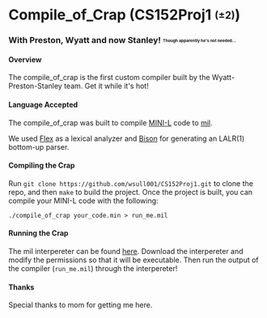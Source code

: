# Compile\_of\_Crap (CS152Proj1 <sub><sup>(±2)</sub></sup>)
### With Preston, Wyatt and now Stanley! <sub><sup><sub><sup> Though apparently he's not needed... </sub></sup></sub></sup>

#### Overview

The compile\_of\_crap is the first custom compiler built by the 
Wyatt-Preston-Stanley team. Get it while it's hot!

#### Language Accepted

The compile\_of\_crap was built to compile 
[MINI-L](http://www.cs.ucr.edu/~gupta/teaching/152-17/Project-Phase-I/mini_l.html) 
code to [mil](http://www.cs.ucr.edu/~gupta/teaching/152-17/Project-Phase-III/code_output_format.html).

We used [Flex](http://alumni.cs.ucr.edu/~lgao/teaching/flex.html)
 as a lexical analyzer and [Bison](http://alumni.cs.ucr.edu/~lgao/teaching/bison.html)
 for generating an LALR(1) bottom-up parser.

#### Compiling the Crap

Run `git clone https://github.com/wsull001/CS152Proj1.git` to clone the repo, 
and then `make` to build the project. Once the project is built, 
you can compile your MINI-L code with the following:

`./compile_of_crap your_code.min > run_me.mil`

#### Running the Crap

The mil interpereter can be found 
[here](http://www.cs.ucr.edu/~gupta/teaching/152-17/Project-Phase-III/mil_run).
Download the interpereter and modify the permissions so that it will be executable.
Then run the output of the compiler (`run_me.mil`) through the interpereter!

#### Thanks

Special thanks to mom for getting me here.
